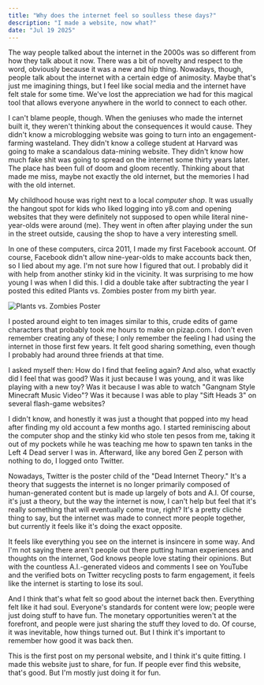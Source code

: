 ```yaml
---
title: "Why does the internet feel so soulless these days?"
description: "I made a website, now what?"
date: "Jul 19 2025"
---
```


The way people talked about the internet in the 2000s was so different from how they talk about it now. There was a bit of novelty and respect to the word, obviously because it was a new and hip thing. Nowadays, though, people talk about the internet with a certain edge of animosity. Maybe that's just me imagining things, but I feel like social media and the internet have felt stale for some time. We've lost the appreciation we had for this magical tool that allows everyone anywhere in the world to connect to each other.

I can't blame people, though. When the geniuses who made the internet built it, they weren't thinking about the consequences it would cause. They didn't know a microblogging website was going to turn into an engagement-farming wasteland. They didn't know a college student at Harvard was going to make a scandalous data-mining website. They didn't know how much fake shit was going to spread on the internet some thirty years later. The place has been full of doom and gloom recently. Thinking about that made me miss, maybe not exactly the old internet, but the memories I had with the old internet.

My childhood house was right next to a local _computer shop_. It was usually the hangout spot for kids who liked logging into y8.com and opening websites that they were definitely not supposed to open while literal nine-year-olds were around (me). They went in often after playing under the sun in the street outside, causing the shop to have a very interesting smell.

In one of these computers, circa 2011, I made my first Facebook account. Of course, Facebook didn't allow nine-year-olds to make accounts back then, so I lied about my age. I'm not sure how I figured that out. I probably did it with help from another stinky kid in the vicinity. It was surprising to me how young I was when I did this. I did a double take after subtracting the year I posted this edited Plants vs. Zombies poster from my birth year.

![Plants vs. Zombies Poster](/pvz.png)

I posted around eight to ten images similar to this, crude edits of game characters that probably took me hours to make on pizap.com. I don't even remember creating any of these; I only remember the feeling I had using the internet in those first few years. It felt good sharing something, even though I probably had around three friends at that time.

I asked myself then: How do I find that feeling again? And also, what exactly did I feel that was good? Was it just because I was young, and it was like playing with a new toy? Was it because I was able to watch "Gangnam Style Minecraft Music Video"? Was it because I was able to play "Sift Heads 3" on several flash-game websites?

I didn't know, and honestly it was just a thought that popped into my head after finding my old account a few months ago. I started reminiscing about the computer shop and the stinky kid who stole ten pesos from me, taking it out of my pockets while he was teaching me how to spawn ten tanks in the Left 4 Dead server I was in. Afterward, like any bored Gen Z person with nothing to do, I logged onto Twitter.

Nowadays, Twitter is the poster child of the "Dead Internet Theory." It's a theory that suggests the internet is no longer primarily composed of human-generated content but is made up largely of bots and A.I. Of course, it's just a theory, but the way the internet is now, I can't help but feel that it's really something that will eventually come true, right? It's a pretty cliché thing to say, but the internet was made to connect more people together, but currently it feels like it's doing the exact opposite.

It feels like everything you see on the internet is insincere in some way. And I'm not saying there aren't people out there putting human experiences and thoughts on the internet, God knows people love stating their opinions. But with the countless A.I.-generated videos and comments I see on YouTube and the verified bots on Twitter recycling posts to farm engagement, it feels like the internet is starting to lose its soul.

And I think that's what felt so good about the internet back then. Everything felt like it had soul. Everyone's standards for content were low; people were just doing stuff to have fun. The monetary opportunities weren't at the forefront, and people were just sharing the stuff they loved to do. Of course, it was inevitable, how things turned out. But I think it's important to remember how good it was back then.

This is the first post on my personal website, and I think it's quite fitting. I made this website just to share, for fun. If people ever find this website, that's good. But I'm mostly just doing it for fun.

